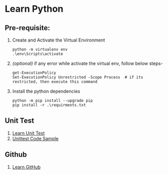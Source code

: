 # Learn Python

## Pre-requisite:
1. Create and Activate the Virtual Environment 
    ```shell
    python -m virtualenv env
    .\env\Scripts\activate
    ```
2. *(optional)* if any error while activate the virtual env, follow below steps-
    ```shell 
    get-ExecutionPolicy
    Set-ExecutionPolicy Unrestricted -Scope Process  # if its restricted, then execute this command
    ```
3. Install the python dependencies
    ```shell
    python -m pip install --upgrade pip 
    pip install -r .\requirments.txt
    ```

## Unit Test
1. [Learn Unit Test](Readme_docs/Learn_Unittest_README.md)
2. [Unittest Code Sample](learn_unittest)

## Github
1. [Learn GitHub](Readme_docs/github_README.md)